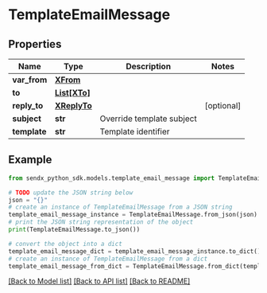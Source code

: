 # TemplateEmailMessage


## Properties

Name | Type | Description | Notes
------------ | ------------- | ------------- | -------------
**var_from** | [**XFrom**](XFrom.md) |  | 
**to** | [**List[XTo]**](XTo.md) |  | 
**reply_to** | [**XReplyTo**](XReplyTo.md) |  | [optional] 
**subject** | **str** | Override template subject | 
**template** | **str** | Template identifier | 

## Example

```python
from sendx_python_sdk.models.template_email_message import TemplateEmailMessage

# TODO update the JSON string below
json = "{}"
# create an instance of TemplateEmailMessage from a JSON string
template_email_message_instance = TemplateEmailMessage.from_json(json)
# print the JSON string representation of the object
print(TemplateEmailMessage.to_json())

# convert the object into a dict
template_email_message_dict = template_email_message_instance.to_dict()
# create an instance of TemplateEmailMessage from a dict
template_email_message_from_dict = TemplateEmailMessage.from_dict(template_email_message_dict)
```
[[Back to Model list]](../README.md#documentation-for-models) [[Back to API list]](../README.md#documentation-for-api-endpoints) [[Back to README]](../README.md)


